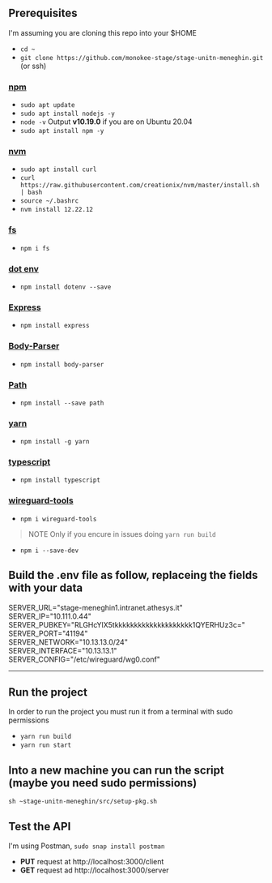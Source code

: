 ## Prerequisites
I'm assuming you are cloning this repo into your $HOME
- `cd ~`
- `git clone https://github.com/monokee-stage/stage-unitn-meneghin.git` (or ssh)
### [npm](https://www.digitalocean.com/community/tutorials/how-to-install-node-js-on-ubuntu-20-04)
  - `sudo apt update`
  - `sudo apt install nodejs -y`
  - `node -v` Output **v10.19.0** if you are on Ubuntu 20.04
  - `sudo apt install npm -y`
 
### [nvm](https://tecadmin.net/how-to-install-nvm-on-ubuntu-20-04/)
  - `sudo apt install curl` 
  - `curl https://raw.githubusercontent.com/creationix/nvm/master/install.sh | bash`
  - `source ~/.bashrc `
  - `nvm install 12.22.12`

### [fs](https://www.npmjs.com/package/fs)
  - `npm i fs`

### [dot env](https://www.npmjs.com/package/dotenv)
  - `npm install dotenv --save`

### [Express](https://www.npmjs.com/package/express)
  - `npm install express`

### [Body-Parser](https://www.npmjs.com/package/body-parser)
  - `npm install body-parser`
 
### [Path](https://www.npmjs.com/package/path)
  - `npm install --save path`

### [yarn](https://www.npmjs.com/package/yarn)
  - `npm install -g yarn`

### [typescript](https://www.npmjs.com/package/typescript)
  - `npm install typescript`

### [wireguard-tools](https://www.npmjs.com/package/wireguard-tools)
  - `npm i wireguard-tools`

> NOTE Only if you encure in issues doing `yarn run build`
  - `npm i --save-dev`

## Build the .env file as follow, replaceing the fields with your data

SERVER_URL="stage-meneghin1.intranet.athesys.it" \
SERVER_IP="10.111.0.44" \
SERVER_PUBKEY="RLGHcYlX5tkkkkkkkkkkkkkkkkkkkk1QYERHUz3c=" \
SERVER_PORT="41194" \
SERVER_NETWORK="10.13.13.0/24" \
SERVER_INTERFACE="10.13.13.1" \
SERVER_CONFIG="/etc/wireguard/wg0.conf"

__________________________________________________________________________________________

## Run the project
In order to run the project you must run it from a terminal with sudo permissions
- `yarn run build`
- `yarn run start`

## Into a new machine you can run the script (maybe you need sudo permissions)
`sh ~stage-unitn-meneghin/src/setup-pkg.sh`
## Test the API
I'm using Postman, `sudo snap install postman`
- **PUT** request at http://localhost:3000/client
- **GET** request ad http://localhost:3000/server

